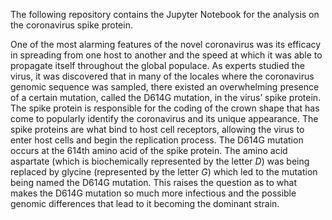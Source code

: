 The following repository contains the Jupyter Notebook for the analysis on the coronavirus spike protein.

One of the most alarming features of the novel coronavirus was its efficacy in spreading from one host to another and the speed at which it was able to propagate itself throughout the global populace. As experts studied the virus, it was discovered that in many of the locales where the coronavirus genomic sequence was sampled, there existed an overwhelming presence of a certain mutation, called the D614G mutation, in the virus’ spike protein. The spike protein is responsible for the coding of the crown shape that has come to popularly identify the coronavirus and its unique appearance. The spike proteins are what bind to host cell receptors, allowing the virus to enter host cells and begin the replication process. The D614G mutation occurs at the 614th amino acid of the spike protein. The amino acid aspartate (which is biochemically represented by the letter $D$) was being replaced by glycine (represented by the letter $G$) which led to the mutation being named the D614G mutation. This raises the question as to what makes the D614G mutation so much more infectious and the possible genomic differences that lead to it becoming the dominant strain.
